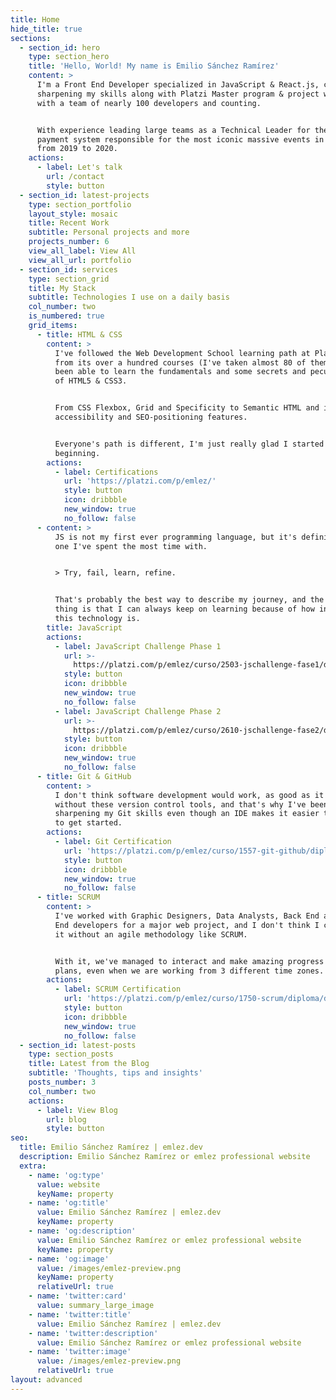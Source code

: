 ```yaml
---
title: Home
hide_title: true
sections:
  - section_id: hero
    type: section_hero
    title: 'Hello, World! My name is Emilio Sánchez Ramírez'
    content: >
      I'm a Front End Developer specialized in JavaScript & React.js, currently
      sharpening my skills along with Platzi Master program & project working
      with a team of nearly 100 developers and counting.


      With experience leading large teams as a Technical Leader for the cashless
      payment system responsible for the most iconic massive events in México
      from 2019 to 2020.
    actions:
      - label: Let's talk
        url: /contact
        style: button
  - section_id: latest-projects
    type: section_portfolio
    layout_style: mosaic
    title: Recent Work
    subtitle: Personal projects and more
    projects_number: 6
    view_all_label: View All
    view_all_url: portfolio
  - section_id: services
    type: section_grid
    title: My Stack
    subtitle: Technologies I use on a daily basis
    col_number: two
    is_numbered: true
    grid_items:
      - title: HTML & CSS
        content: >
          I've followed the Web Development School learning path at Platzi and
          from its over a hundred courses (I've taken almost 80 of them!) I have
          been able to learn the fundamentals and some secrets and peculiarities
          of HTML5 & CSS3.


          From CSS Flexbox, Grid and Specificity to Semantic HTML and its
          accessibility and SEO-positioning features.


          Everyone's path is different, I'm just really glad I started from the
          beginning.
        actions:
          - label: Certifications
            url: 'https://platzi.com/p/emlez/'
            style: button
            icon: dribbble
            new_window: true
            no_follow: false
      - content: >
          JS is not my first ever programming language, but it's definitely the
          one I've spent the most time with.


          > Try, fail, learn, refine.


          That's probably the best way to describe my journey, and the greatest
          thing is that I can always keep on learning because of how inmense
          this technology is.
        title: JavaScript
        actions:
          - label: JavaScript Challenge Phase 1
            url: >-
              https://platzi.com/p/emlez/curso/2503-jschallenge-fase1/diploma/detalle/
            style: button
            icon: dribbble
            new_window: true
            no_follow: false
          - label: JavaScript Challenge Phase 2
            url: >-
              https://platzi.com/p/emlez/curso/2610-jschallenge-fase2/diploma/detalle/
            style: button
            icon: dribbble
            new_window: true
            no_follow: false
      - title: Git & GitHub
        content: >
          I don't think software development would work, as good as it does,
          without these version control tools, and that's why I've been
          sharpening my Git skills even though an IDE makes it easier than ever
          to get started.
        actions:
          - label: Git Certification
            url: 'https://platzi.com/p/emlez/curso/1557-git-github/diploma/detalle/'
            style: button
            icon: dribbble
            new_window: true
            no_follow: false
      - title: SCRUM
        content: >
          I've worked with Graphic Designers, Data Analysts, Back End and Front
          End developers for a major web project, and I don't think I can make
          it without an agile methodology like SCRUM.


          With it, we've managed to interact and make amazing progress on our
          plans, even when we are working from 3 different time zones.
        actions:
          - label: SCRUM Certification
            url: 'https://platzi.com/p/emlez/curso/1750-scrum/diploma/detalle/'
            style: button
            icon: dribbble
            new_window: true
            no_follow: false
  - section_id: latest-posts
    type: section_posts
    title: Latest from the Blog
    subtitle: 'Thoughts, tips and insights'
    posts_number: 3
    col_number: two
    actions:
      - label: View Blog
        url: blog
        style: button
seo:
  title: Emilio Sánchez Ramírez | emlez.dev
  description: Emilio Sánchez Ramírez or emlez professional website
  extra:
    - name: 'og:type'
      value: website
      keyName: property
    - name: 'og:title'
      value: Emilio Sánchez Ramírez | emlez.dev
      keyName: property
    - name: 'og:description'
      value: Emilio Sánchez Ramírez or emlez professional website
      keyName: property
    - name: 'og:image'
      value: /images/emlez-preview.png
      keyName: property
      relativeUrl: true
    - name: 'twitter:card'
      value: summary_large_image
    - name: 'twitter:title'
      value: Emilio Sánchez Ramírez | emlez.dev
    - name: 'twitter:description'
      value: Emilio Sánchez Ramírez or emlez professional website
    - name: 'twitter:image'
      value: /images/emlez-preview.png
      relativeUrl: true
layout: advanced
---
```

